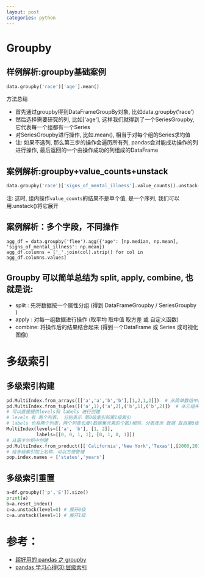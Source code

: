 ```yaml
---
layout: post
categories: python
---
```


# Groupby
## 样例解析:groupby基础案例

```python
data.groupby('race')['age'].mean()
```
方法总结

- 首先通过groupby得到DataFrameGroupBy对象, 比如data.groupby('race')
- 然后选择需要研究的列, 比如['age'], 这样我们就得到了一个SeriesGroupby, 它代表每一个组都有一个Series
- 对SeriesGroupby进行操作, 比如.mean(), 相当于对每个组的Series求均值
- 注: 如果不选列, 那么第三步的操作会遍历所有列, pandas会对能成功操作的列进行操作, 最后返回的一个由操作成功的列组成的DataFrame

## 案例解析:groupby+value_counts+unstack
```python
data.groupby('race')['signs_of_mental_illness'].value_counts().unstack()
```
注: 这时, 组内操作`value_counts`的结果不是单个值, 是一个序列, 我们可以用.unstack()将它展开

##  案例解析：多个字段，不同操作
```
agg_df = data.groupby('flee').agg({'age': [np.median, np.mean], 'signs_of_mental_illness': np.mean})
agg_df.columns = ['_'.join(col).strip() for col in agg_df.columns.values]

```

## Groupby 可以简单总结为 split, apply, combine, 也就是说:
- split : 先将数据按一个属性分组 (得到 DataFrameGroupby / SeriesGroupby )
- apply : 对每一组数据进行操作 (取平均 取中值 取方差 或 自定义函数)
- combine: 将操作后的结果结合起来 (得到一个DataFrame 或 Series 或可视化图像)

# 多级索引

## 多级索引构建
```python
pd.MultiIndex.from_arrays([['a','a','b','b'],[1,2,1,2]])  # 从简单数组中创建
pd.MultiIndex.from_tuples([('a',1),('a',2),('b',1),('b',2)])  # 从元组中创建
# 可以直接提供levels和 labels 进行创建
# levels 有 两个列表， 分别表示 第0级索引和第1级索引
# labels 也有两个列表，两个列表长度(数据集元素的个数)相同，分表表示 数据 取自第0级索引和 1级索引的 第几个标签，结合笛卡尔积理解
MultiIndex(levels=[['a', 'b'], [1, 2]],
           labels=[[0, 0, 1, 1], [0, 1, 0, 1]])
# 从笛卡尔积中创建
pd.MultiIndex.from_product([['California','New York','Texas'],[2000,2010]])
# 给多级索引加上名称，可以方便管理
pop.index.names = ['states','years']
```
## 多级索引重置
```python
a=df.groupby(['p','E']).size()
print(a)
b=a.reset_index()
c=a.unstack(level=0) # 展开0级
c=a.unstack(level=1) # 展开1级
```

# 参考：
- [超好用的 pandas 之 groupby](https://www.jianshu.com/p/42f1d2909bb6)
- [pandas 学习心得(3):层级索引](https://www.jianshu.com/p/870cceb00750)